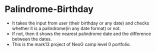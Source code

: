 # Palindrome-Birthday
- It takes the input from user (their birthday or any date) and checks whether it is a palindrome(in any date format) or not.
- If not, then it shows the nearest palindrome date and the difference between the dates.
- This is the mark13 project of NeoG camp level 0 portfolio.
